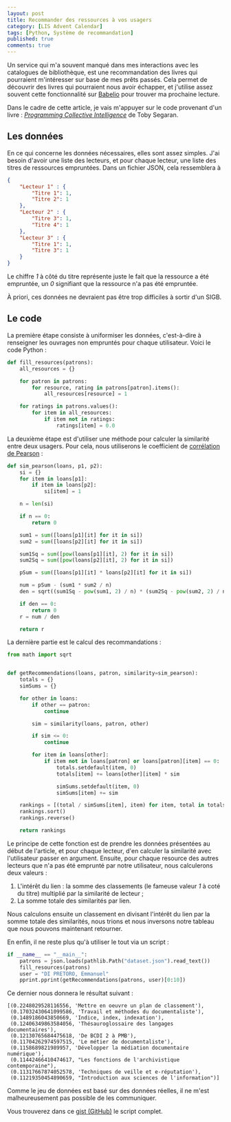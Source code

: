 ```yaml
---
layout: post
title: Recommander des ressources à vos usagers
category: [LIS Advent Calendar]
tags: [Python, Système de recommandation]
published: true
comments: true
--- 
```


Un service qui m'a souvent manqué dans mes interactions avec les
catalogues de bibliothèque, est une recommandation des livres qui
pourraient m'intéresser sur base de mes prêts passés. Cela permet de
découvrir des livres qui pourraient nous avoir échapper, et j'utilise
assez souvent cette fonctionnalité sur [Babelio](http://babelio.com/)
pour trouver ma prochaine lecture. 

Dans le cadre de cette article, je vais m'appuyer sur le code
provenant d'un livre : [*Programming Collective
Intelligence*](https://www.goodreads.com/book/show/1741472.Programming_Collective_Intelligence)
de Toby Segaran. 

## Les données

En ce qui concerne les données nécessaires, elles sont assez
simples. J'ai besoin d'avoir une liste des lecteurs, et pour chaque
lecteur, une liste des titres de ressources empruntées. Dans un
fichier JSON, cela ressemblera à 

```json
{
	"Lecteur 1" : {
		"Titre 1": 1,
		"Titre 2": 1
	},
	"Lecteur 2" : {
		"Titre 3": 1,
		"Titre 4": 1
	},
	"Lecteur 3" : {
		"Titre 1": 1,
		"Titre 3": 1
	}
}
```

Le chiffre *1* à côté du titre représente juste le fait que la
ressource a été empruntée, un *0* signifiant que la ressource n'a pas
été empruntée. 

À priori, ces données ne devraient pas être trop difficiles à sortir
d'un SIGB. 

## Le code

La première étape consiste à uniformiser les données, c'est-à-dire à
renseigner les ouvrages non empruntés pour chaque utilisateur. Voici
le code Python :

```python
def fill_resources(patrons):
    all_resources = {}

	for patron in patrons:
        for resource, rating in patrons[patron].items():
            all_resources[resource] = 1

    for ratings in patrons.values():
        for item in all_resources:
            if item not in ratings:
                ratings[item] = 0.0
```

La deuxième étape est d'utiliser une méthode pour calculer la
similarité entre deux usagers. Pour cela, nous utiliserons le
coefficient de [corrélation de
Pearson](https://fr.wikipedia.org/wiki/Corr%C3%A9lation_(statistiques)#Coefficient_de_corr%C3%A9lation_lin%C3%A9aire_de_Bravais-Pearson)
:

```python
def sim_pearson(loans, p1, p2):
    si = {}
    for item in loans[p1]:
        if item in loans[p2]:
            si[item] = 1

    n = len(si)

    if n == 0:
        return 0

    sum1 = sum([loans[p1][it] for it in si])
    sum2 = sum([loans[p2][it] for it in si])

    sum1Sq = sum([pow(loans[p1][it], 2) for it in si])
    sum2Sq = sum([pow(loans[p2][it], 2) for it in si])

    pSum = sum([loans[p1][it] * loans[p2][it] for it in si])

    num = pSum - (sum1 * sum2 / n)
    den = sqrt((sum1Sq - pow(sum1, 2) / n) * (sum2Sq - pow(sum2, 2) / n))

    if den == 0:
        return 0
    r = num / den

    return r
```

La dernière partie est le calcul des recommandations : 

```python
from math import sqrt


def getRecommendations(loans, patron, similarity=sim_pearson):
    totals = {}
    simSums = {}

    for other in loans:
        if other == patron:
            continue

        sim = similarity(loans, patron, other)

        if sim <= 0:
            continue

        for item in loans[other]:
            if item not in loans[patron] or loans[patron][item] == 0:
                totals.setdefault(item, 0)
                totals[item] += loans[other][item] * sim

                simSums.setdefault(item, 0)
                simSums[item] += sim

    rankings = [(total / simSums[item], item) for item, total in totals.items()]
    rankings.sort()
    rankings.reverse()

    return rankings
```

Le principe de cette fonction est de prendre les données présentées au
début de l'article, et pour chaque lecteur, d'en calculer la
similarité avec l'utilisateur passer en argument. Ensuite, pour chaque
resource des autres lecteurs que n'a pas été emprunté par notre
utilisateur, nous calculerons deux valeurs :

1. L'intérêt du lien : la somme des classements (le fameuse valeur *1*
   à coté du titre) multiplié par la similarité de lecteur ;
2. La somme totale des similarités par lien. 

Nous calculons ensuite un classement en divisant l'intérêt du lien par
la somme totale des similarités, nous trions et nous inversons notre
tableau que nous pouvons maintenant retourner. 

En enfin, il ne reste plus qu'à utiliser le tout via un script :

```python
if __name__ == "__main__":
    patrons = json.loads(pathlib.Path("dataset.json").read_text())
    fill_resources(patrons)
    user = "DI PRETORO, Emmanuel"
    pprint.pprint(getRecommendations(patrons, user)[0:10])
```

Ce dernier nous donnera le résultat suivant : 

```text
[(0.2248029528116556, 'Mettre en oeuvre un plan de classement'),
 (0.17032430641099586, 'Travail et méthodes du documentaliste'),
 (0.1489186043850669, 'Indice, index, indexation'),
 (0.12406349863584056, 'Thésauroglossaire des langages documentaires'),
 (0.12130765684475618, 'De BCDI 2 à PMB'),
 (0.11704262974597515, 'Le métier de documentaliste'),
 (0.1158689821989957, 'Développer la médiation documentaire numérique'),
 (0.11442466410474617, "Les fonctions de l'archivistique contemporaine"),
 (0.11317667874052578, 'Techniques de veille et e-réputation'),
 (0.11219350454890659, "Introduction aux sciences de l'information")]
```

Comme le jeu de données est basé sur des données réelles, il ne m'est
malheureusement pas possible de les communiquer. 

Vous trouverez dans ce [gist
(GitHub)](https://gist.github.com/edipretoro/0f6794246630a8ff012f7b6ad74cdfa1)
le script complet. 

